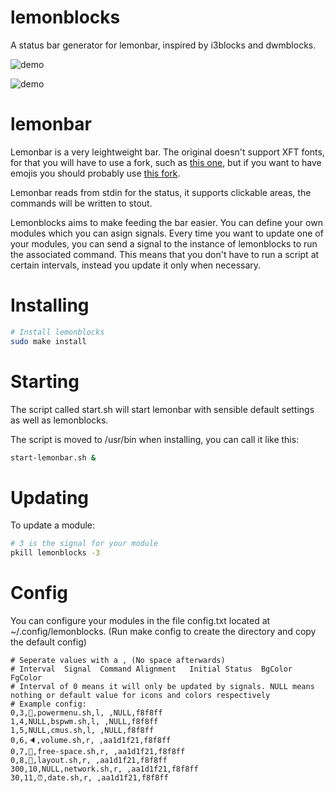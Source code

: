 # lemonblocks
A status bar generator for lemonbar, inspired by i3blocks and dwmblocks.

![demo](https://i.imgur.com/NkMaIH8.png)

![demo](https://i.imgur.com/5tAUizO.png)


# lemonbar
Lemonbar is a very leightweight bar. The original doesn't support XFT fonts, for that you will have to use a fork, such as [this one](https://aur.archlinux.org/packages/lemonbar-xft-git/), but if you want to have emojis you should probably use [this fork](https://github.com/freundTech/bar).

Lemonbar reads from stdin for the status, it supports clickable areas, the commands will be written to stout.

Lemonblocks aims to make feeding the bar easier. You can define your own modules which you can asign signals. Every time you want to update one of your modules, you can send a signal to the instance of lemonblocks to run the associated command. This means that you don't have to run a script at certain intervals, instead you update it only when necessary.

# Installing
```bash
# Install lemonblocks
sudo make install
```
# Starting

The script called start.sh will start lemonbar with sensible default settings as well as lemonblocks.

The script is moved to /usr/bin when installing, you can call it like this:
```bash
start-lemonbar.sh &
```

# Updating

To update a module:
```bash
# 3 is the signal for your module
pkill lemonblocks -3
```

# Config
You can configure your modules in the file config.txt located at ~/.config/lemonblocks. (Run make config to create the directory and copy the default config)
```
# Seperate values with a , (No space afterwards)
# Interval  Signal  Command Alignment   Initial Status  BgColor FgColor
# Interval of 0 means it will only be updated by signals. NULL means nothing or default value for icons and colors respectively
# Example config:
0,3,🍍,powermenu.sh,l, ,NULL,f8f8ff
1,4,NULL,bspwm.sh,l, ,NULL,f8f8ff
1,5,NULL,cmus.sh,l, ,NULL,f8f8ff
0,6,🔈,volume.sh,r, ,aa1d1f21,f8f8ff
0,7,📁,free-space.sh,r, ,aa1d1f21,f8f8ff
0,8,🐒,layout.sh,r, ,aa1d1f21,f8f8ff
300,10,NULL,network.sh,r, ,aa1d1f21,f8f8ff
30,11,⏰,date.sh,r, ,aa1d1f21,f8f8ff
```

